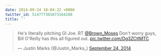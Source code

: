 ```yaml
---
date: 2014-09-24 10:04:22 +0000
twitter_id: 514777365873164288
title: ''
---
```


<blockquote class="twitter-tweet"><p lang="en" dir="ltr">He&#39;s literally pitching GI Joe. RT <a href="https://twitter.com/brown_moses?ref_src=twsrc%5Etfw">@Brown_Moses</a> Don&#39;t worry guys, Bill O&#39;Reilly has this all figured out. <a href="http://t.co/Dg3ZCtIMTC">pic.twitter.com/Dg3ZCtIMTC</a></p>&mdash; Justin Marks (@Justin_Marks_) <a href="https://twitter.com/Justin_Marks_/status/514762441381933056?ref_src=twsrc%5Etfw">September 24, 2014</a></blockquote>
<script async src="https://platform.twitter.com/widgets.js" charset="utf-8"></script>
